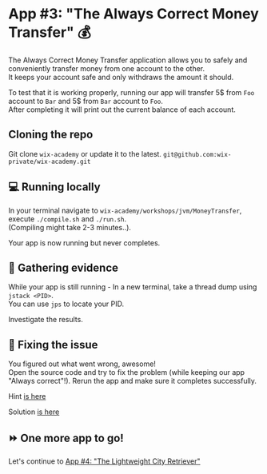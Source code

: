# App #3: "The Always Correct Money Transfer" :moneybag:

The Always Correct Money Transfer application allows you to safely and conveniently transfer money from one account to the other.  
It keeps your account safe and only withdraws the amount it should.

To test that it is working properly, running our app will transfer 5$ from `Foo` account to `Bar` and 5$ from `Bar` account to `Foo`.  
After completing it will print out the current balance of each account.

## Cloning the repo

Git clone `wix-academy` or update it to the latest. `git@github.com:wix-private/wix-academy.git`

## :computer: Running locally 

In your terminal navigate to `wix-academy/workshops/jvm/MoneyTransfer`, execute `./compile.sh` and `./run.sh`.  
(Compiling might take 2-3 minutes..).  

Your app is now running but never completes.

## :mag_right: Gathering evidence

While your app is still running - In a new terminal, take a thread dump using `jstack <PID>`.  
You can use `jps` to locate your PID.   


Investigate the results.

## :hammer: Fixing the issue  

You figured out what went wrong, awesome!  
Open the source code and try to fix the problem (while keeping our app "Always correct"!). 
Rerun the app and make sure it completes successfully.

Hint [is here](solution/Hint.md)

Solution [is here](solution/Solution.md)

## :fast_forward: One more app to go! 
Let's continue to [App #4: "The Lightweight City Retriever"](../CityRetriever/README.md)


